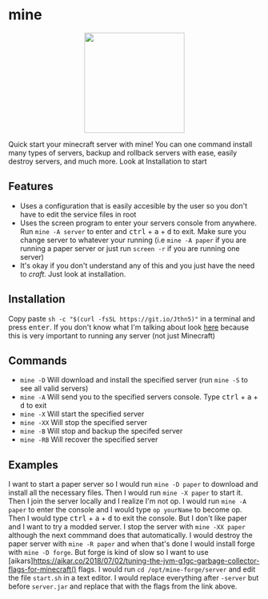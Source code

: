 # mine
<p align="center">
<a href="https://minecraft.net"><img src="https://i.redd.it/lhyfpzbifpo21.png" width="200" height="200"></a>
</p>
Quick start your minecraft server with mine! You can one command install many types of servers, backup and rollback servers with ease, easily destroy servers, and much more. Look at Installation to start


## Features
* Uses a configuration that is easily accesible by the user so you don't have to edit the service files in root
* Uses the screen program to enter your servers console from anywhere. Run `mine -A server` to enter and <kbd>ctrl</kbd> + <kbd>a</kbd> + <kbd>d</kbd> to exit. Make sure you change server to whatever your running (i.e `mine -A paper` if you are running a paper server or just run `screen -r` if you are running one server)
* It's okay if you don't understand any of this and you just have the need to _craft_. Just look at installation.



## Installation
Copy paste `sh -c "$(curl -fsSL https://git.io/Jthn5)"` in a terminal and press <kbd>enter</kbd>. If you don't know what I'm talking about look [here](https://ubuntu.com/tutorials/command-line-for-beginners#1-overview) because this is very important to running any server (not just Minecraft)


## Commands
- `mine -D` Will download and install the specified server (run `mine -S` to see all valid servers)
- `mine -A` Will send you to the specified servers console. Type <kbd>ctrl</kbd> + <kbd>a</kbd> + <kbd>d</kbd> to exit
- `mine -X` Will start the specified server
- `mine -XX` Will stop the specified server
- `mine -B` Will stop and backup the specifed server
- `mine -RB` Will recover the specified server


## Examples
I want to start a paper server so I would run `mine -D paper` to download and install all the necessary files. Then I would run `mine -X paper` to start it. Then I join the server locally and I realize I'm not op. I would run `mine -A paper` to enter the console and I would type `op yourName` to become op. Then I would type <kbd>ctrl</kbd> + <kbd>a</kbd> + <kbd>d</kbd> to exit the console. But I don't like paper and I want to try a modded server. I stop the server with `mine -XX paper` although the next commmand does that automatically. I would destroy the paper server with `mine -R paper` and when that's done I would install forge with `mine -D forge`. But forge is kind of slow so I want to use [aikars]https://aikar.co/2018/07/02/tuning-the-jvm-g1gc-garbage-collector-flags-for-minecraft() flags. I would run `cd /opt/mine-forge/server` and edit the file `start.sh` in a text editor. I would replace everything after `-server` but before `server.jar` and replace that with the flags from the link above.
